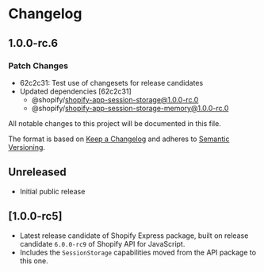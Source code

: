 # Changelog

## 1.0.0-rc.6

### Patch Changes

- 62c2c31: Test use of changesets for release candidates
- Updated dependencies [62c2c31]
  - @shopify/shopify-app-session-storage@1.0.0-rc.0
  - @shopify/shopify-app-session-storage-memory@1.0.0-rc.0

All notable changes to this project will be documented in this file.

The format is based on [Keep a Changelog](http://keepachangelog.com/en/1.0.0/)
and adheres to [Semantic Versioning](http://semver.org/spec/v2.0.0.html).

## Unreleased

- Initial public release

## [1.0.0-rc5]

- Latest release candidate of Shopify Express package, built on release candidate `6.0.0-rc9` of Shopify API for JavaScript.
- Includes the `SessionStorage` capabilities moved from the API package to this one.

